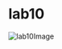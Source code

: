 # lab10
![lab10Image](https://user-images.githubusercontent.com/47227940/56181133-d520a200-5fd1-11e9-89fe-7a765beeb89c.png)
